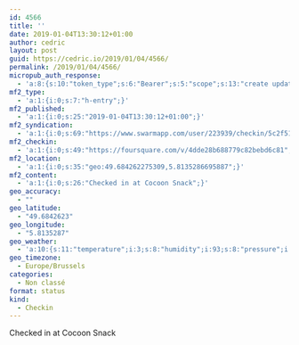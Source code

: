 ```yaml
---
id: 4566
title: ''
date: 2019-01-04T13:30:12+01:00
author: cedric
layout: post
guid: https://cedric.io/2019/01/04/4566/
permalink: /2019/01/04/4566/
micropub_auth_response:
  - 'a:8:{s:10:"token_type";s:6:"Bearer";s:5:"scope";s:13:"create update";s:2:"me";s:18:"https://cedric.io/";s:9:"issued_by";s:45:"https://cedric.io/wp-json/indieauth/1.0/token";s:9:"client_id";s:27:"https://ownyourswarm.p3k.io";s:9:"issued_at";i:1542614471;s:4:"user";i:1;s:13:"last_accessed";i:1546723959;}'
mf2_type:
  - 'a:1:{i:0;s:7:"h-entry";}'
mf2_published:
  - 'a:1:{i:0;s:25:"2019-01-04T13:30:12+01:00";}'
mf2_syndication:
  - 'a:1:{i:0;s:69:"https://www.swarmapp.com/user/223939/checkin/5c2f51d486bc49002c18b02e";}'
mf2_checkin:
  - 'a:1:{i:0;s:49:"https://foursquare.com/v/4dde28b688779c82bebd6c81";}'
mf2_location:
  - 'a:1:{i:0;s:35:"geo:49.684262275309,5.8135286695887";}'
mf2_content:
  - 'a:1:{i:0;s:26:"Checked in at Cocoon Snack";}'
geo_accuracy:
  - ""
geo_latitude:
  - "49.6842623"
geo_longitude:
  - "5.8135287"
geo_weather:
  - 'a:10:{s:11:"temperature";i:3;s:8:"humidity";i:93;s:8:"pressure";i:1031;s:10:"cloudiness";i:40;s:4:"wind";a:2:{s:5:"speed";d:5.1;s:6:"degree";i:290;}s:7:"summary";s:16:"scattered clouds";s:4:"icon";s:15:"wi-cloudy-gusts";s:10:"visibility";i:10000;s:7:"sunrise";s:25:"2019-01-05T08:33:05+01:00";s:6:"sunset";s:25:"2019-01-05T16:50:57+01:00";}'
geo_timezone:
  - Europe/Brussels
categories:
  - Non classé
format: status
kind:
  - Checkin
---
```

Checked in at Cocoon Snack